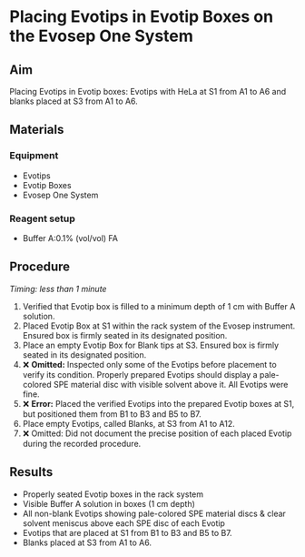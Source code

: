 # Placing Evotips in Evotip Boxes on the Evosep One System

## Aim
Placing Evotips in Evotip boxes: Evotips with HeLa at S1 from A1 to A6 and blanks placed at S3 from A1 to A6.


## Materials

### Equipment
- Evotips
- Evotip Boxes
- Evosep One System

### Reagent setup
- Buffer A:0.1% (vol/vol) FA


## Procedure
*Timing: less than 1 minute*

1. Verified that Evotip box is filled to a minimum depth of 1 cm with Buffer A solution.
2. Placed Evotip Box at S1 within the rack system of the Evosep instrument. Ensured box is firmly seated in its designated position.
3. Place an empty Evotip Box for Blank tips at S3. Ensured box is firmly seated in its designated position.
4. ❌ **Omitted:** Inspected only some of the Evotips before placement to verify its condition. Properly prepared Evotips should display a pale-colored SPE material disc with visible solvent above it. All Evotips were fine.
5. ❌ **Error:** Placed the verified Evotips into the prepared Evotip boxes at S1, but positioned them from B1 to B3 and B5 to B7.
6. Place empty Evotips, called Blanks, at S3 from A1 to A12.
7. ❌ Omitted: Did not document the precise position of each placed Evotip during the recorded procedure.


## Results
- Properly seated Evotip boxes in the rack system
- Visible Buffer A solution in boxes (1 cm depth)
- All non-blank Evotips showing pale-colored SPE material discs & clear solvent meniscus above each SPE disc of each Evotip
- Evotips that are placed at S1 from B1 to B3 and B5 to B7.
- Blanks placed at S3 from A1 to A6.
